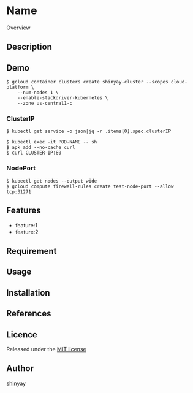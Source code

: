 # Name

Overview

## Description

## Demo
```
$ gcloud container clusters create shinyay-cluster --scopes cloud-platform \
    --num-nodes 1 \
    --enable-stackdriver-kubernetes \
    --zone us-central1-c
```

### ClusterIP
```
$ kubectl get service -o json|jq -r .items[0].spec.clusterIP
```

```
$ kubectl exec -it POD-NAME -- sh
$ apk add --no-cache curl
$ curl CLUSTER-IP:80
```

### NodePort
```
$ kubectl get nodes --output wide
$ gcloud compute firewall-rules create test-node-port --allow tcp:31271
```

## Features

- feature:1
- feature:2

## Requirement

## Usage

## Installation

## References

## Licence

Released under the [MIT license](https://gist.githubusercontent.com/shinyay/56e54ee4c0e22db8211e05e70a63247e/raw/34c6fdd50d54aa8e23560c296424aeb61599aa71/LICENSE)

## Author

[shinyay](https://github.com/shinyay)
